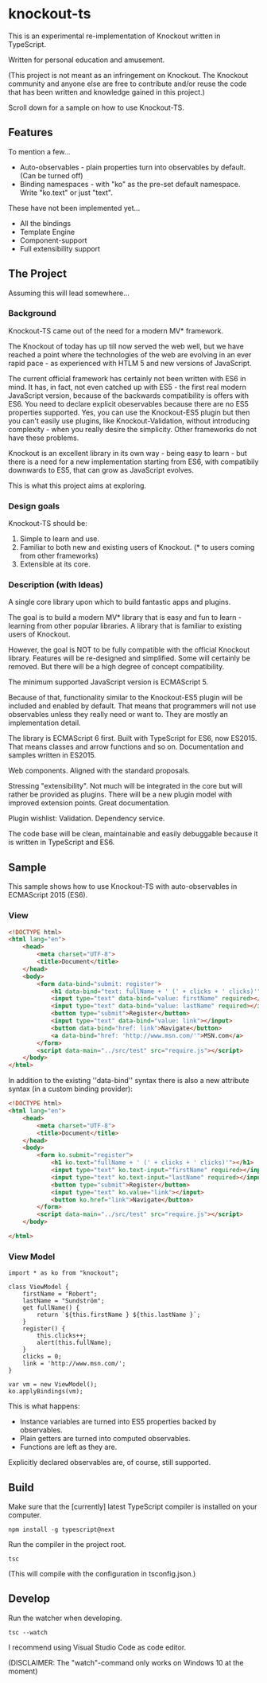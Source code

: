 # knockout-ts
This is an experimental re-implementation of Knockout written in TypeScript.

Written for personal education and amusement.

(This project is not meant as an infringement on Knockout. The Knockout community and anyone else are free to contribute and/or reuse the code that has been written and knowledge gained in this project.)

Scroll down for a sample on how to use Knockout-TS.

## Features

To mention a few...

* Auto-observables - plain properties turn into observables by default. (Can be turned off)
* Binding namespaces - with "ko" as the pre-set default namespace. Write "ko.text" or just "text".

These have not been implemented yet...

* All the bindings
* Template Engine
* Component-support
* Full extensibility support

## The Project

Assuming this will lead somewhere...

### Background

Knockout-TS came out of the need for a modern MV* framework. 

The Knockout of today has up till now served the web well, but we have reached a point where the technologies of the web are evolving in an ever rapid pace - as experienced with HTLM 5 and new versions of JavaScript. 

The current official framework has certainly not been written with ES6 in mind. It has, in fact, not even catched up with ES5 - the first real modern JavaScript version, because of the backwards compatibility is offers with ES6. You need to declare explicit obeservables because there are no ES5 properties supported. Yes, you can use the Knockout-ES5 plugin but then you can't easily use plugins, like Knockout-Validation, without introducing complexity - when you really desire the simplicity. Other frameworks do not have these problems. 

Knockout is an excellent library in its own way - being easy to learn - but there is a need for a new implementation starting from ES6, with compatibily downwards to ES5, that can grow as JavaScript evolves.

This is what this project aims at exploring.

### Design goals

Knockout-TS should be:

1. Simple to learn and use.
2. Familiar to both new and existing users of Knockout. (* to users coming from other frameworks)
3. Extensible at its core.

### Description (with Ideas)

A single core library upon which to build fantastic apps and plugins.

The goal is to build a modern MV* library that is easy and fun to learn - learning from other popular libraries. A library that is familiar to existing users of Knockout.

However, the goal is NOT to be fully compatible with the  official Knockout library. Features will be re-designed and simplified. Some will certainly be removed. But there will be a high degree of concept compatibility.

The minimum supported JavaScript version is ECMAScript 5.

Because of that, functionality similar to the Knockout-ES5 plugin will be included and enabled by default. That means that programmers will not use observables unless they really need or want to. They are mostly an implementation detail.

The library is ECMAScript 6 first. Built with TypeScript for ES6, now ES2015. That means classes and arrow functions and so on. Documentation and samples written in ES2015.

Web components. Aligned with the standard proposals.

Stressing "extensibility". Not much will be integrated in the core but will rather be provided as plugins. There will be a new plugin model with improved extension points. Great documentation.

Plugin wishlist: Validation. Dependency service.

The code base will be clean, maintainable and easily debuggable because it is written in TypeScript and ES6.

## Sample

This sample shows how to use Knockout-TS with auto-observables in ECMAScript 2015 (ES6).

### View

```HTML
<!DOCTYPE html>
<html lang="en">
	<head>
		<meta charset="UTF-8">
		<title>Document</title>
	</head>
	<body>
		<form data-bind="submit: register">
			<h1 data-bind="text: fullName + ' (' + clicks + ' clicks)'"></h1>
			<input type="text" data-bind="value: firstName" required></input>
			<input type="text" data-bind="value: lastName" required></input>
			<button type="submit">Register</button>
			<input type="text" data-bind="value: link"></input>
			<button data-bind="href: link">Navigate</button>
			<a data-bind="href: 'http://www.msn.com/'">MSN.com</a>
		</form>
		<script data-main="../src/test" src="require.js"></script>
	</body>
</html>
```

In addition to the existing ''data-bind'' syntax there is also a new attribute syntax (in a custom binding provider):

```HTML
<!DOCTYPE html>
<html lang="en">
	<head>
		<meta charset="UTF-8">
		<title>Document</title>
	</head>
	<body>
		<form ko.submit="register">
			<h1 ko.text="fullName + ' (' + clicks + ' clicks)'"></h1>
			<input type="text" ko.text-input="firstName" required></input>
			<input type="text" ko.text-input="lastName" required></input>
			<button type="submit">Register</button>
			<input type="text" ko.value="link"></input>
			<button ko.href="link">Navigate</button>
		</form>
		<script data-main="../src/test" src="require.js"></script>
	</body>

</html>
```

### View Model

```ES6
import * as ko from "knockout";

class ViewModel {
	firstName = "Robert";
	lastName = "Sundström";
	get fullName() {
		return `${this.firstName } ${this.lastName }`;
	}
	register() {
		this.clicks++;
		alert(this.fullName);
	}
	clicks = 0;
	link = 'http://www.msn.com/';
}
    
var vm = new ViewModel();
ko.applyBindings(vm);
```

This is what happens:

* Instance variables are turned into ES5 properties backed by observables.
* Plain getters are turned into computed observables.
* Functions are left as they are.

Explicitly declared observables are, of course, still supported.

## Build

Make sure that the [currently] latest TypeScript compiler is installed on your computer.

    npm install -g typescript@next
  
Run the compiler in the project root.

    tsc
    
(This will compile with the configuration in tsconfig.json.)
  
## Develop
  
Run the watcher when developing.

    tsc --watch

I recommend using Visual Studio Code as code editor.

(DISCLAIMER: The "watch"-command only works on Windows 10 at the moment)
